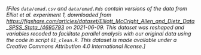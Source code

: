 *[Files `data/emad.csv` and `data/emad.Rds` contain versions of the data from Elliot et al. experiment 1, downloaded from <https://figshare.com/articles/dataset/Elliott_McCright_Allen_and_Dietz_Data_SPSS_Stata_/4695793> on 2021-06-09. This dataset was reshaped and variables recoded to facilitate parallel analysis with our original data using the code in script `01_clean.R`. This dataset is made available under a Creative Commons Attribution 4.0 International license.]*